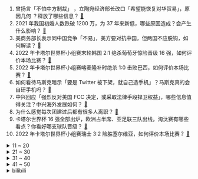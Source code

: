 1. 曾扬言「不怕中方制裁」 ，立陶宛经济部长改口「希望能恢复对华贸易」，原因几何 ？释放了哪些信息？ [:link:](https://www.zhihu.com/question/570182731)
2. 2021 年我国初婚人数跌破 1200 万，为 37 年来新低，哪些原因造成？会产生什么影响？ [:link:](https://www.zhihu.com/question/570130620)
3. 美商务部长表示同中国竞争「不易」，美方要对抗中国，但两国不应脱钩，如何解读？ [:link:](https://www.zhihu.com/question/569984252)
4. 2022 年卡塔尔世界杯小组赛末轮韩国 2:1 绝杀葡萄牙惊险晋级 16 强，如何评价本场比赛？ [:link:](https://www.zhihu.com/question/570205108)
5. 2022 年卡塔尔世界杯小组赛喀麦隆补时绝杀 1:0 击败巴西，如何评价本场比赛？ [:link:](https://www.zhihu.com/question/570205564)
6. 如何看待马斯克暗示「要是 Twitter 被下架，就自己造手机」？马斯克真的会自研手机吗？ [:link:](https://www.zhihu.com/question/569831829)
7. 中兴回应「强烈反对美国 FCC 决定，或采取法律手段捍卫权益」，哪些信息值得关注？中兴海外发展如何？ [:link:](https://www.zhihu.com/question/569771124)
8. 为什么感觉每次团建过后都有很多人离职？ [:link:](https://www.zhihu.com/question/389507525)
9. 卡塔尔世界杯 16 强全部出炉，欧洲占半席、亚足联三队出线，淘汰赛有哪些看点？你看好哪支球队晋级？ [:link:](https://www.zhihu.com/question/570224892)
10. 2022 年卡塔尔世界杯小组赛瑞士 3:2 险胜塞尔维亚，如何评价本场比赛？ [:link:](https://www.zhihu.com/question/570205694)
<details>
<summary>11 ~ 20</summary>

11. 如何以最简单的方法将低浓度乙醇提纯为无水乙醇？ [:link:](https://www.zhihu.com/question/569592301)
12. 如何看清问题本质? [:link:](https://www.zhihu.com/question/541879125)
13. 有什么奇怪的单位制？ [:link:](https://www.zhihu.com/question/333715057)
14. 三大指数涨跌互现，抗原检测、纺织等板块走强，如何看待 2022 年 12 月 2 日的股市？ [:link:](https://www.zhihu.com/question/570136125)
15. 可以给我讲讲你遗憾的事吗？ [:link:](https://www.zhihu.com/question/570196485)
16. 酒店为什么会给客户免费升房？ [:link:](https://www.zhihu.com/question/568787589)
17. 三支球队晋级淘汰赛创历史，如何评价亚足联球队在卡塔尔世界杯小组赛的表现？ [:link:](https://www.zhihu.com/question/570221088)
18. 12 月 2日中国台湾新增本土新冠确诊病例 14019例，死亡 29 例，目前台湾疫情防控如何？ [:link:](https://www.zhihu.com/question/570156066)
19. 农民 60 岁领 100 多养老金，专家建议与城镇退休工资增速一致，如何更好地保障农民权益？ [:link:](https://www.zhihu.com/question/570133255)
20. 如何看待男子发视频称男婴医院死亡无人管，医院称「男婴父亲为其喂水后呛咳死亡」？照顾婴儿有哪些注意事项？ [:link:](https://www.zhihu.com/question/570129603)
</details>
<details>
<summary>21 ~ 30</summary>

21. 张飞的老婆夏侯氏还要捡柴，难道夏侯渊家里很穷吗？ [:link:](https://www.zhihu.com/question/480536389)
22. 韩国军方重申「无意加入美国反导系统」，释放了哪些信息？ [:link:](https://www.zhihu.com/question/569990549)
23. 感染科马丽琴主任表示「艾滋病是一种疾病，不是罪」，我们应如何正确对待艾滋病人 ? [:link:](https://www.zhihu.com/question/570020259)
24. 12 月 1 日广东新增本土感染病例「1782+6010」例 ，目前当地疫情情况如何？ [:link:](https://www.zhihu.com/question/570123642)
25. 新冠吃药顺序图、囤药清单疯传，是否有科学依据？疫情防控期间家里应常备哪些药？ [:link:](https://www.zhihu.com/question/570124298)
26. 2022 年卡塔尔世界杯小组赛乌拉圭 2:0 加纳，以进球数劣势遗憾出局，如何评价本场比赛？ [:link:](https://www.zhihu.com/question/570205491)
27. 女子称求职面试遭老板报价 2 万约饭，如何看待此事件？你遇到过类似的事情吗？ [:link:](https://www.zhihu.com/question/570130904)
28. 如何看待日本队主帅森保一在卡塔尔世界杯小组赛上「田忌赛马」的战术安排？ [:link:](https://www.zhihu.com/question/570117283)
29. 五六十年代的冬天有多冷？ [:link:](https://www.zhihu.com/question/39593618)
30. 年轻人用什么方法比较容易存住钱? [:link:](https://www.zhihu.com/question/534121114)
</details>
<details>
<summary>31 ~ 40</summary>

31. 医用口罩哪个品牌靠谱？ [:link:](https://www.zhihu.com/question/393228220)
32. 斯诺登于 12 月 1 日正式宣誓成为俄罗斯公民，这一消息可能会产生哪些影响？ [:link:](https://www.zhihu.com/question/570195519)
33. 燃气热水器的额定热负荷大好还是小好？ [:link:](https://www.zhihu.com/question/26048710)
34. 宇宙为什么要创造出一批能感知它并改造它自己的东西（生命）？ [:link:](https://www.zhihu.com/question/569047648)
35. 2023 年整个汽车行业预计会发生哪些变化？ [:link:](https://www.zhihu.com/question/568629776)
36. 古人常把酒加热再喝，为什么现代人很少这么做了？ [:link:](https://www.zhihu.com/question/568130332)
37. 衣柜板材环保等级有哪些级别？ [:link:](https://www.zhihu.com/question/552110522)
38. 中日关系舆论调查出炉，中国受访者认可经贸成果，但认为两国关系 50 年来未达预期，如何看待这一结果？ [:link:](https://www.zhihu.com/question/569966645)
39. 旧金山拟允许警方机器人「在极端情况下」杀人，被批不人道，这样做是否有悖「机器人第一定律」？ [:link:](https://www.zhihu.com/question/569967257)
40. 比利时队在卡塔尔世界杯小组赛遭淘汰，你认为这支拥有豪华球星阵容的队伍到底是哪里出现了问题？ [:link:](https://www.zhihu.com/question/569988929)
</details>
<details>
<summary>41 ~ 50</summary>

41. 华山张文宏团队最新发声称，保护老弱人群安然度过疫情，疫苗接种最为重要，还有哪些信息可以关注？ [:link:](https://www.zhihu.com/question/570012973)
42. 自己初三自学了高中课程高数同时学习哲学，请问以自己这样的能力，将来是否能进入清北? [:link:](https://www.zhihu.com/question/568229795)
43. 欧盟拟定俄油上限为每桶 60 美元，波兰仍不满称「太软弱」，如何评价这一表态？该条例会带来哪些影响？ [:link:](https://www.zhihu.com/question/570136102)
44. 一般高中考好大学需要多努力？ [:link:](https://www.zhihu.com/question/61855529)
45. 中国古代一个时辰刚好是现在定义的两个小时吗？十二个时辰和24小时的关系只是巧合吗？ [:link:](https://www.zhihu.com/question/385688800)
46. 女景观设计师现状是怎样的？ [:link:](https://www.zhihu.com/question/266010527)
47. 马克龙访美批美，直言《通胀削减法》「损欧利美」，如何看待这一表态？哪些信息值得关注？ [:link:](https://www.zhihu.com/question/570127676)
48. 为了友谊放弃未来值得吗？ [:link:](https://www.zhihu.com/question/564060658)
49. 你有什么独门的缓解压力的方法？ [:link:](https://www.zhihu.com/question/564660037)
50. 写小说时要怎样不刻意描写，但又能在文中把故事背景展现出来？ [:link:](https://www.zhihu.com/question/569349130)
</details><details>
<summary>bilibili</summary>

1. 一位粉丝想看到自己奔跑的样子 [:link:](//www.bilibili.com/video/BV1ED4y1Y7dc)
2. 林家有女初长成  力拔山兮气盖世 [:link:](//www.bilibili.com/video/BV12K411R7mS)
3. 《原神》新玩法预告PV：「来一局七圣召唤吧！」 [:link:](//www.bilibili.com/video/BV1UK411R7Jo)
4. 关于我连夜去上海找甲方要92万片卫生巾这件事 [:link:](//www.bilibili.com/video/BV1BG4y197a8)
5. 《无限暖暖》首曝PV——无论何时都要盛装登场！ [:link:](//www.bilibili.com/video/BV13K411R7cS)
6. 750的自助还能吃回本？进店发现我的想象力还是不够【凭啥这么贵45-京彩臻品火锅】 [:link:](//www.bilibili.com/video/BV1Zd4y1x7MM)
7. 这就是做了四天的成果吗？ [:link:](//www.bilibili.com/video/BV1VD4y1v7nZ)
8. 卡扎菲的野望在哪里？【奇葩小国43】 [:link:](//www.bilibili.com/video/BV1sP4y197HU)
9. 一个人，引爆震颤人类的世纪之战！ [:link:](//www.bilibili.com/video/BV1Wg411W7kH)
10. 【水果猎人】讲水果为什么一定要用拉丁学名？ [:link:](//www.bilibili.com/video/BV1m44y1D71k)
<details>
<summary>11 ~ 20</summary>

11. 《奇遇乐章：迪士尼动画挚爱组曲》MV！一次梦想成真！里面有你曾经的梦吗？ [:link:](//www.bilibili.com/video/BV1s14y1E7SX)
12. 吴亦凡在中国坐牢13年已经算幸运的了！哎 希望出来可以有机会改过自新吧 [:link:](//www.bilibili.com/video/BV1gK411R7Rt)
13. 《你的原神我的原神好像不一样》 [:link:](//www.bilibili.com/video/BV1zY411d7J6)
14. 【ITZY】 "Cheshire" M/V [:link:](//www.bilibili.com/video/BV18K411R74X)
15. 【已使用2年】在12月减掉20斤，你也可以|大体重友好|走走而已⑧ [:link:](//www.bilibili.com/video/BV1h24y1y7ps)
16. 【祝】频道开设六周年！送给大家的感谢留言！ [:link:](//www.bilibili.com/video/BV1Sd4y1x7D4)
17. 耗时278天！这个视频是我们全部的青春！！！ [:link:](//www.bilibili.com/video/BV1584y167sD)
18. 蓝 色 妖 姬 是 怎 样 炼 成 的 [:link:](//www.bilibili.com/video/BV1qe4y1g77n)
19. 和珅·前半生：没有天生的贪污犯，和珅早年什么样？【乾隆往事】 [:link:](//www.bilibili.com/video/BV1ZG411M7nh)
20. 【科普】皮肤科医生才会告诉你的护肤冷知识，我知道你肯定做对了 [:link:](//www.bilibili.com/video/BV1924y1C7TX)
</details>
<details>
<summary>21 ~ 30</summary>

21. 我的世界VS迷你世界 终审判决 [:link:](//www.bilibili.com/video/BV1544y1Q7nC)
22. 湖笔凭什么能是文房四宝之首？ [:link:](//www.bilibili.com/video/BV1mG4y197qB)
23. 【抽奖预告】总价值8.5万！！送你一整个超级电竞房！130W粉丝福利！ [:link:](//www.bilibili.com/video/BV1mP411T76y)
24. 因装修低价出大量闲置，坐等有缘人！ [:link:](//www.bilibili.com/video/BV1UW4y1p7Bc)
25. 我社死了！上网课用夹子音吸猫发现没关麦！！！！ [:link:](//www.bilibili.com/video/BV1nD4y1v7Lr)
26. 生活小妙招 [:link:](//www.bilibili.com/video/BV1j14y1E7i3)
27. 1万5的球票坐哪？和卡塔尔土豪一起看英格兰晋级！什么体验？ [:link:](//www.bilibili.com/video/BV14D4y1Y7sw)
28. 【吸奇侠】《教父》终局之战，无数经典致敬的血色教堂逐帧解析 18 [:link:](//www.bilibili.com/video/BV1SY411d7zt)
29. 100美元轻松收入囊中，挑战C罗2.7米1000美元有希望吗？ [:link:](//www.bilibili.com/video/BV1614y1n7C8)
30. 「小泽」我感染了新冠病毒。 [:link:](//www.bilibili.com/video/BV1ZG4y1G7sF)
</details>
<details>
<summary>31 ~ 40</summary>

31. 裁判奶奶:我恨你，但是你能给我一只小猫吗？ [:link:](//www.bilibili.com/video/BV1j84y1k71H)
32. 机械设计原理 [:link:](//www.bilibili.com/video/BV1r24y1C7eG)
33. 这样的比赛配上这样的解说，真的爱死足球了！ [:link:](//www.bilibili.com/video/BV1h8411j7sm)
34. 为什么《星际穿越》的配乐，你一听就想哭？【银屏系】丨机核 [:link:](//www.bilibili.com/video/BV1524y1k787)
35. 历时9个月！我和影视飓风的圆梦之行 [:link:](//www.bilibili.com/video/BV1B14y1E7pz)
36. 突袭up主酒店房间，他们居然带了？？？ [:link:](//www.bilibili.com/video/BV18P411T7ub)
37. 《有样学样》 [:link:](//www.bilibili.com/video/BV1yP411T7d4)
38. 20年前小朋友看了迷惑 大人看了沉默的神奇游戏 [:link:](//www.bilibili.com/video/BV1cg411W7AG)
39. 【阿斗】全剧仅有一句台词，背后的真相却感动了世界千万网友！美剧史诗巨作《权力的游戏》第21期 [:link:](//www.bilibili.com/video/BV1aR4y1y7B8)
40. 我的鸽子是个社交恐怖分子 [:link:](//www.bilibili.com/video/BV1A84y1k7qM)
</details>
<details>
<summary>41 ~ 50</summary>

41. 【亮记生物鉴定】网络热传生物鉴定44 [:link:](//www.bilibili.com/video/BV16d4y1x7TD)
42. 有生之年！《变形金刚7:超能勇士崛起》首曝预告，黑猩猩队长变身！ [:link:](//www.bilibili.com/video/BV1KP411M7J8)
43. 【花小烙】喝酒后酒精在我们的身体里做了什么？ [:link:](//www.bilibili.com/video/BV16G411M7Mz)
44. 无需烤箱就能做的，最简单的甜品！想放啥就放啥，对自己好一点 [:link:](//www.bilibili.com/video/BV1u84y1k7CK)
45. “中国茶”申遗成功 | 完整版非遗申报片来了！ [:link:](//www.bilibili.com/video/BV1QG4y197ii)
46. (G)I-DLE+紫雨林 MY BAG+TOMBOY 2022MAMA合作舞台 [:link:](//www.bilibili.com/video/BV1o44y1D79J)
47. “退一万步讲” [:link:](//www.bilibili.com/video/BV1144y1D7Px)
48. 《水果社交》 [:link:](//www.bilibili.com/video/BV15W4y1p7Dx)
49. 请问幼儿园什么时候复课... [:link:](//www.bilibili.com/video/BV1N84y1k7RE)
50. 上舰免全额？主播嘴全责！！！ [:link:](//www.bilibili.com/video/BV17D4y1Y7b5)
</details>
<details>
<summary>51 ~ 60</summary>

51. 大结局封神!求婚十连吻杀疯了!!!领证生娃!走马灯直接爆哭！！原来真爱不仅没有距离还能跨越生死！骑士会永远守护国王！命韵峋环鲨疯了！｜点燃我温暖你｜陈飞宇张婧仪 [:link:](//www.bilibili.com/video/BV11d4y1x791)
52. 看好了沉香！宝莲灯是这么用的 ！(番外篇) [:link:](//www.bilibili.com/video/BV1114y1n7zg)
53. 把名梗图让AI绘画三次后你还猜得出吗？ [:link:](//www.bilibili.com/video/BV11e4y1g7Qw)
54. 虽然五灵王很帅，但这个菲菲让我没法充！ [:link:](//www.bilibili.com/video/BV1T24y1y7XY)
55. 舍友的行为素质，岂是一朝一夕能改变过来的 [:link:](//www.bilibili.com/video/BV1WG4y197Hz)
56. 此时此刻一位靓女失去了对足球的热爱… [:link:](//www.bilibili.com/video/BV1P84y1k7VD)
57. 《关于猫帮我护食那件事》 [:link:](//www.bilibili.com/video/BV1N24y1y7YA)
58. 十二位绝世容颜你最喜欢哪一位？ [:link:](//www.bilibili.com/video/BV1bG4y1G7pe)
59. 网络热门“智熄”视频鉴定 ㉗ [:link:](//www.bilibili.com/video/BV1id4y1x7qY)
60. 粉丝宝宝们艾特我拍这个 来啦！拍完更爱自己了！ [:link:](//www.bilibili.com/video/BV17G411u7dd)
</details>
<details>
<summary>61 ~ 70</summary>

61. 本王做好事 从来不留名 [:link:](//www.bilibili.com/video/BV1yY411d7Gt)
62. 这下不得不玩原神了... [:link:](//www.bilibili.com/video/BV1zG4y197cG)
63. 骑行西藏帐篷搞丢了这下麻烦大了，晚上只好睡在四处漏风的棚子里 [:link:](//www.bilibili.com/video/BV1ee411N7oh)
64. 陈楚生、苏醒、王栎鑫、俞灏明、张远梦幻合体，唱响你我《梦幻人生》！ [:link:](//www.bilibili.com/video/BV12G411M7S3)
65. 球  王  姬  王 [:link:](//www.bilibili.com/video/BV1VP4y197si)
66. 空 气 炸 锅 糊 弄 学 [:link:](//www.bilibili.com/video/BV1814y1E7h3)
67. 足 球 宝 贝 车 库 蹦 迪 ！ [:link:](//www.bilibili.com/video/BV1NP4y197nR)
68. 我的猫竟然变成人了？！还是个可爱猫娘～ [:link:](//www.bilibili.com/video/BV1614y1n7qR)
69. 江泽民同志在上海逝世 享年96岁 [:link:](//www.bilibili.com/video/BV1y14y1n7nN)
70. 9年前票房扑街，如今才知道它有多“神”，近十年最好的古装片！《大明劫》 [:link:](//www.bilibili.com/video/BV1HM41167EJ)
</details>
<details>
<summary>71 ~ 80</summary>

71. 【罗伊Roi】《One Last Kiss》来自异世界的最后一吻 [:link:](//www.bilibili.com/video/BV1tv4y1d7tX)
72. 张涛今天能帮同桌解题了！ [:link:](//www.bilibili.com/video/BV11G4y197kH)
73. 【原神】全角色AI改头像 [:link:](//www.bilibili.com/video/BV16v4y1d7tZ)
74. 单杀呼吸哥：好狠的上单啊！完美单杀！真的假的?啊!重赛！ [:link:](//www.bilibili.com/video/BV1pR4y1y7dJ)
75. 当代愚公移山，削平1250座山，用凿子凿出的红旗渠 [:link:](//www.bilibili.com/video/BV1eD4y1e7MB)
76. 大猪肘子葱油鸡！德国老吃货们再度狂喜！疯狂抢食场面失控！ [:link:](//www.bilibili.com/video/BV1VW4y1p7Sy)
77. 扎头发是T 不扎头发是男的 [:link:](//www.bilibili.com/video/BV1bK411R7WA)
78. 苦难是把磨刀石，你终将被打磨得锋利无比 [:link:](//www.bilibili.com/video/BV1r841157L2)
79. 【剧荒宝藏】2022悬疑剧天花板TOP10！紧张刺激到通宵看完！ [:link:](//www.bilibili.com/video/BV1hW4y1p71B)
80. 怒写20000字！解析韩国政治大片《铁雨》里的所有细节！ [:link:](//www.bilibili.com/video/BV1n84y1k7qx)
</details>
<details>
<summary>81 ~ 90</summary>

81. 康师傅看了想打人！只是多了亿点点牛肉…… [:link:](//www.bilibili.com/video/BV1s44y1Q7sq)
82. 【原神】愚 人 众 招 新！🔥《致女皇》原曲：Bones [:link:](//www.bilibili.com/video/BV1w44y1Q7qk)
83. 猫咪店员来大阪出差了！沉浸式体验猫咪服务！ [:link:](//www.bilibili.com/video/BV16K411R7xr)
84. “所以，努力的意义是什么呢” [:link:](//www.bilibili.com/video/BV16e4y1g7UN)
85. 今天我一定要证明自己！ [:link:](//www.bilibili.com/video/BV1n8411j7Kc)
86. 中国第一爱豆？张艺兴美国音乐节，30分钟压轴唱跳11首歌 [:link:](//www.bilibili.com/video/BV1eY411d7QD)
87. 米哈游你是懂转场的 [:link:](//www.bilibili.com/video/BV18K411R7fr)
88. 我的霸总团长？张翰演的抗日神剧有多雷人？看完哈哈哈哈 [:link:](//www.bilibili.com/video/BV1j24y1k7L3)
89. 救命，学校门口2元/份的酱香饼被我做出来了！ [:link:](//www.bilibili.com/video/BV1aW4y1p7kw)
90. 一次学会凉菜常用六种汁，放在收藏夹吃灰吧 [:link:](//www.bilibili.com/video/BV1kY411d7FH)
</details>
<details>
<summary>91 ~ 100</summary>

91. 骑行流浪川西，想找个涵洞睡都找不到，只好摸黑在山沟里露营 [:link:](//www.bilibili.com/video/BV14K411R7kk)
92. “一代悍匪的由来”😆👍💰 [:link:](//www.bilibili.com/video/BV1K84y1k78U)
93. 自拍这么拍，才有吸引力♥我发现了拍出吸引力的秘密！ [:link:](//www.bilibili.com/video/BV1Ev4y1d7By)
94. 有牛奶就能做的脆皮炸鲜奶，比饭店的还好吃，经济实惠比买的更放心 [:link:](//www.bilibili.com/video/BV13P4y197Aq)
95. 世界上最伟大的游戏之一！《传送门2》竟然有如此反转的剧情！？ [:link:](//www.bilibili.com/video/BV1xR4y1y7Tq)
96. 用百万级豪华装备试听《One Last Kiss》- 宇多田光 (新世纪福音战士，新剧场版：终) 【Hi-Res】 [:link:](//www.bilibili.com/video/BV1oP4y1X7Sx)
97. 《我 不 想 玩 游 戏》 [:link:](//www.bilibili.com/video/BV1sM41167RG)
98. 延吉.参鸡汤  厨子探店¥315 [:link:](//www.bilibili.com/video/BV1Ne4y137Vp)
99. 【鬼谷说】企鹅：逆天而行的奇幻漂流 [:link:](//www.bilibili.com/video/BV1fD4y1a7Jx)
100. 悲伤并没有消失，只是转移了 [:link:](//www.bilibili.com/video/BV1UG4y1971j)
</details></details>